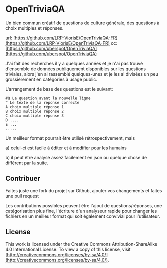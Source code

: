 # OpenTriviaQA

Un bien commun créatif de questions de culture générale, des questions à choix multiples et réponses.

url: [https://github.com/LRP-ViorisE/OpenTriviaQA-FR](https://github.com/LRP-ViorisE/OpenTriviaQA-FR)
oc: [https://github.com/uberspot/OpenTriviaQA](https://github.com/uberspot/OpenTriviaQA)

J'ai fait des recherches il y a quelques années et je n'ai pas trouvé d'ensemble de données publiquement disponibles sur les questions triviales,
alors j'en ai rassemblé quelques-unes et je les ai divisées un peu grossièrement en catégories à usage public.

L'arrangement de base des questions est le suivant:

    #Q La question avant la nouvelle ligne
    ^ Le texte de la réponse correcte
    A choix multiple réponse 1
    B choix multiple réponse 2
    C choix multiple réponse 3
    D ....
    E ...
    .....

Un meilleur format pourrait être utilisé rétrospectivement, mais

a) celui-ci est facile à éditer et à modifier pour les humains

b) il peut être analysé assez facilement en json ou quelque chose de différent par la suite.

## Contribuer

Faites juste une fork du projet sur Github, ajouter vos changements et faites une pull request

Les contributions possibles peuvent être l'ajout de questions/réponses, une catégorisation plus fine, 
l'écriture d'un analyseur rapide pour changer les fichiers en un meilleur format qui soit également convivial pour l'utilisateur.

## License

This work is licensed under the Creative Commons Attribution-ShareAlike 4.0 International License. To view a copy of
this license, visit [http://creativecommons.org/licenses/by-sa/4.0/](http://creativecommons.org/licenses/by-sa/4.0/).
